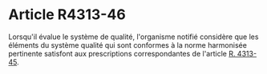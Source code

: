 # Article R4313-46

Lorsqu'il évalue le système de qualité, l'organisme notifié considère que les éléments du système qualité qui sont conformes à la norme harmonisée pertinente satisfont aux prescriptions correspondantes de l'article [R. 4313-45][1].

 [1]: /affichCodeArticle.do?cidTexte=LEGITEXT000006072050&idArticle=LEGIARTI000018489545&dateTexte=&categorieLien=cid